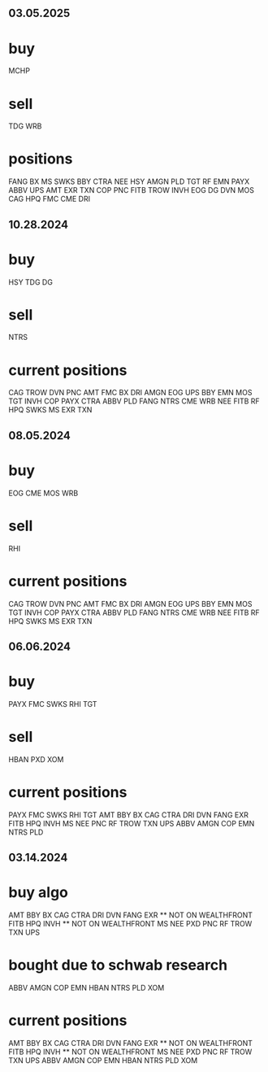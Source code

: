 ## 03.05.2025

# buy

MCHP

# sell

TDG
WRB

# positions

FANG
BX
MS
SWKS
BBY
CTRA
NEE
HSY
AMGN
PLD
TGT
RF
EMN
PAYX
ABBV
UPS
AMT
EXR
TXN
COP
PNC
FITB
TROW
INVH
EOG
DG
DVN
MOS
CAG
HPQ
FMC
CME
DRI

## 10.28.2024

# buy 

HSY
TDG
DG

# sell

NTRS

# current positions

CAG
TROW
DVN
PNC
AMT
FMC
BX
DRI
AMGN
EOG
UPS
BBY
EMN
MOS
TGT
INVH
COP
PAYX
CTRA
ABBV
PLD
FANG
NTRS
CME
WRB
NEE
FITB
RF
HPQ
SWKS
MS
EXR
TXN

## 08.05.2024

# buy

EOG
CME
MOS
WRB

# sell

RHI

# current positions

CAG
TROW
DVN
PNC
AMT
FMC
BX
DRI
AMGN
EOG
UPS
BBY
EMN
MOS
TGT
INVH
COP
PAYX
CTRA
ABBV
PLD
FANG
NTRS
CME
WRB
NEE
FITB
RF
HPQ
SWKS
MS
EXR
TXN

## 06.06.2024

# buy

PAYX
FMC
SWKS
RHI
TGT

# sell

HBAN
PXD
XOM

# current positions

PAYX
FMC
SWKS
RHI
TGT
AMT 
BBY 
BX 
CAG 
CTRA 
DRI 
DVN 
FANG 
EXR
FITB 
HPQ 
INVH
MS 
NEE
PNC 
RF 
TROW 
TXN 
UPS
ABBV
AMGN
COP
EMN
NTRS
PLD

## 03.14.2024

# buy algo

AMT 
BBY 
BX 
CAG 
CTRA 
DRI 
DVN 
FANG 
EXR ** NOT ON WEALTHFRONT
FITB 
HPQ 
INVH ** NOT ON WEALTHFRONT
MS 
NEE 
PXD
PNC 
RF 
TROW 
TXN 
UPS

# bought due to schwab research

ABBV
AMGN
COP
EMN
HBAN
NTRS
PLD
XOM

# current positions

AMT 
BBY 
BX 
CAG 
CTRA 
DRI 
DVN 
FANG 
EXR ** NOT ON WEALTHFRONT
FITB 
HPQ 
INVH ** NOT ON WEALTHFRONT
MS 
NEE 
PXD
PNC 
RF 
TROW 
TXN 
UPS
ABBV
AMGN
COP
EMN
HBAN
NTRS
PLD
XOM